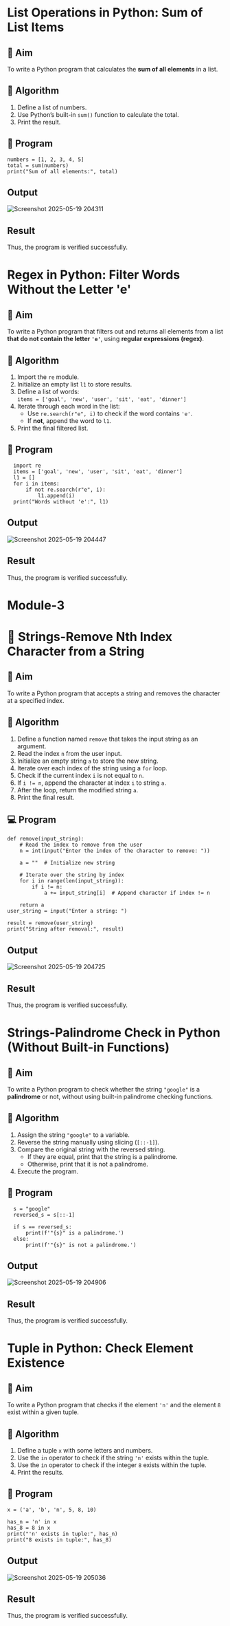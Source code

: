 # List Operations in Python: Sum of List Items

## 🎯 Aim
To write a Python program that calculates the **sum of all elements** in a list.

## 🧠 Algorithm
1. Define a list of numbers.
2. Use Python’s built-in `sum()` function to calculate the total.
3. Print the result.

## 🧾 Program
    numbers = [1, 2, 3, 4, 5]
    total = sum(numbers)
    print("Sum of all elements:", total)
    

## Output
![Screenshot 2025-05-19 204311](https://github.com/user-attachments/assets/fed0ad29-a774-4cfc-81a2-77e20e77274f)

## Result
Thus, the program is verified successfully.

# Regex in Python: Filter Words Without the Letter 'e'

## 🎯 Aim
To write a Python program that filters out and returns all elements from a list **that do not contain the letter `'e'`**, using **regular expressions (regex)**.

## 🧠 Algorithm
1. Import the `re` module.
2. Initialize an empty list `l1` to store results.
3. Define a list of words:  
   `items = ['goal', 'new', 'user', 'sit', 'eat', 'dinner']`
4. Iterate through each word in the list:
   - Use `re.search(r"e", i)` to check if the word contains `'e'`.
   - If **not**, append the word to `l1`.
5. Print the final filtered list.

## 🧾 Program
      import re
      items = ['goal', 'new', 'user', 'sit', 'eat', 'dinner']
      l1 = []
      for i in items:
          if not re.search(r"e", i):
              l1.append(i)
      print("Words without 'e':", l1)

## Output
![Screenshot 2025-05-19 204447](https://github.com/user-attachments/assets/1518d03e-404d-4c75-a248-6c784c9d2124)

## Result
Thus, the program is verified successfully.

# Module-3
# 🧹 Strings-Remove Nth Index Character from a String

## 🎯 Aim
To write a Python program that accepts a string and removes the character at a specified index.

## 🧠 Algorithm
1. Define a function named `remove` that takes the input string as an argument.
2. Read the index `n` from the user input.
3. Initialize an empty string `a` to store the new string.
4. Iterate over each index of the string using a `for` loop.
5. Check if the current index `i` is not equal to `n`.
6. If `i != n`, append the character at index `i` to string `a`.
7. After the loop, return the modified string `a`.
8. Print the final result.

## 💻 Program
    def remove(input_string):
        # Read the index to remove from the user
        n = int(input("Enter the index of the character to remove: "))
        
        a = ""  # Initialize new string
        
        # Iterate over the string by index
        for i in range(len(input_string)):
            if i != n:
                a += input_string[i]  # Append character if index != n
        
        return a
    user_string = input("Enter a string: ")
    
    result = remove(user_string)
    print("String after removal:", result)

## Output
![Screenshot 2025-05-19 204725](https://github.com/user-attachments/assets/6b952c37-fddd-4871-a0ad-15168587516e)

## Result
Thus, the program is verified successfully.

# Strings-Palindrome Check in Python (Without Built-in Functions)

## 🎯 Aim
To write a Python program to check whether the string `"google"` is a **palindrome** or not, without using built-in palindrome checking functions.

## 🧠 Algorithm
1. Assign the string `"google"` to a variable.
2. Reverse the string manually using slicing (`[::-1]`).
3. Compare the original string with the reversed string.
   - If they are equal, print that the string is a palindrome.
   - Otherwise, print that it is not a palindrome.
4. Execute the program.

## 🧾 Program
      s = "google"
      reversed_s = s[::-1]
      
      if s == reversed_s:
          print(f'"{s}" is a palindrome.')
      else:
          print(f'"{s}" is not a palindrome.')


## Output
![Screenshot 2025-05-19 204906](https://github.com/user-attachments/assets/1bb73684-e6df-40cd-b683-06aebba39b31)

## Result
Thus, the program is verified successfully.

# Tuple in Python: Check Element Existence

## 🎯 Aim
To write a Python program that checks if the element `'n'` and the element `8` exist within a given tuple.

## 🧠 Algorithm
1. Define a tuple `x` with some letters and numbers.
2. Use the `in` operator to check if the string `'n'` exists within the tuple.
3. Use the `in` operator to check if the integer `8` exists within the tuple.
4. Print the results.

## 🧾 Program
    x = ('a', 'b', 'n', 5, 8, 10)
    
    has_n = 'n' in x
    has_8 = 8 in x
    print("'n' exists in tuple:", has_n)
    print("8 exists in tuple:", has_8)

## Output
![Screenshot 2025-05-19 205036](https://github.com/user-attachments/assets/93cd54ef-accc-4e15-ae7f-7537e4c76d7a)

## Result
Thus, the program is verified successfully.
